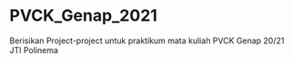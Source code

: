 # PVCK_Genap_2021
Berisikan Project-project untuk praktikum mata kuliah PVCK Genap 20/21 JTI Polinema
